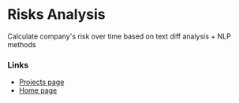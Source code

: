 # Risks Analysis

Calculate company's risk over time based on text diff analysis + NLP methods

### Links
- [Projects page](PROJECTS.md)
- [Home page](README.md)